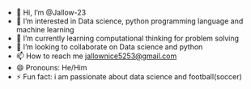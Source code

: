 - 👋 Hi, I’m @Jallow-23
- 👀 I’m interested in Data science, python programming language and machine learning
- 🌱 I’m currently learning computational thinking for problem solving
- 💞️ I’m looking to collaborate on Data  science and python
- 📫 How to reach me jallownice5253@gmail.com
- 😄 Pronouns: He/Him
- ⚡ Fun fact: i am passionate about data science and football(soccer)

<!---
Jallow-23/Jallow-23 is a ✨ special ✨ repository because its `README.md` (this file) appears on your GitHub profile.
You can click the Preview link to take a look at your changes.
--->
